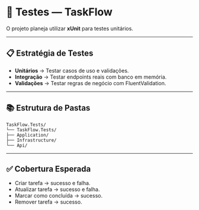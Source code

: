 # 🧪 Testes — TaskFlow

O projeto planeja utilizar **xUnit** para testes unitários.

---

## 📋 Estratégia de Testes

- **Unitários** → Testar casos de uso e validações.
- **Integração** → Testar endpoints reais com banco em memória.
- **Validações** → Testar regras de negócio com FluentValidation.

---

## 📚 Estrutura de Pastas

```plaintext
TaskFlow.Tests/
└── TaskFlow.Tests/
├── Application/
├── Infrastructure/
└── Api/
```

---

## ✅ Cobertura Esperada

- Criar tarefa → sucesso e falha.
- Atualizar tarefa → sucesso e falha.
- Marcar como concluída → sucesso.
- Remover tarefa → sucesso.

